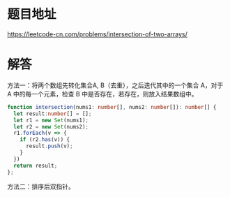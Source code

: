 # 题目地址

<https://leetcode-cn.com/problems/intersection-of-two-arrays/>

# 解答

方法一：将两个数组先转化集合A, B（去重），之后迭代其中的一个集合 A，对于 A 中的每一个元素，检查 B 中是否存在，若存在，则放入结果数组中。

```typescript
function intersection(nums1: number[], nums2: number[]): number[] {
  let result:number[] = [];
  let r1 = new Set(nums1);
  let r2 = new Set(nums2);
  r1.forEach(v => {
    if (r2.has(v)) {
      result.push(v);
    }
  })
  return result;
};
```

方法二：排序后双指针。
